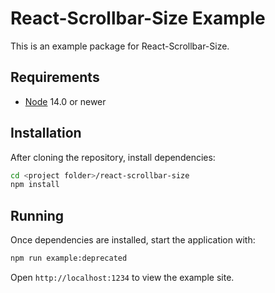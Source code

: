 # React-Scrollbar-Size Example

This is an example package for React-Scrollbar-Size.

## Requirements
- [Node](https://nodejs.org) 14.0 or newer

## Installation
After cloning the repository, install dependencies:
```sh
cd <project folder>/react-scrollbar-size
npm install
```

## Running

Once dependencies are installed, start the application with:
```sh
npm run example:deprecated
```

Open `http://localhost:1234` to view the example site.
